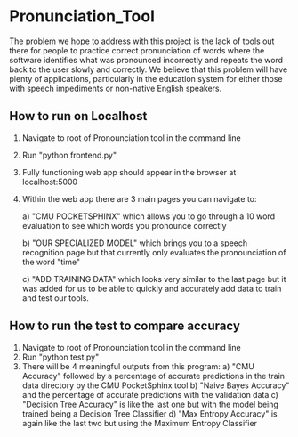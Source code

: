 # Pronunciation_Tool
The problem we hope to address with this project is the lack of tools out there for people to practice correct pronunciation of words where the software identifies what was pronounced incorrectly and repeats the word back to the user slowly and correctly. We believe that this problem will have plenty of applications, particularly in the education system for either those with speech impediments or non-native English speakers.

## How to run on Localhost
1. Navigate to root of Pronounciation tool in the command line
2. Run "python frontend.py"
3. Fully functioning web app should appear in the browser at localhost:5000
4. Within the web app there are 3 main pages you can navigate to:
      
      a) "CMU POCKETSPHINX" which allows you to go through a 10 word evaluation to see which words you pronounce correctly
      
      b) "OUR SPECIALIZED MODEL" which brings you to a speech recognition page but that currently only evaluates the pronounciation of the word "time"
      
      c) "ADD TRAINING DATA" which looks very similar to the last page but it was added for us to be able to quickly and accurately add data to train and test our tools.

## How to run the test to compare accuracy
1. Navigate to root of Pronounciation tool in the command line
2. Run "python test.py"
3. There will be 4 meaningful outputs from this program:
      a) "CMU Accuracy" followed by a percentage of accurate predictions in the train data directory by the CMU PocketSphinx tool
      b) "Naive Bayes Accuracy" and the percentage of accurate predictions with the validation data
      c) "Decision Tree Accuracy" is like the last one but with the model being trained being a Decision Tree Classifier
      d) "Max Entropy Accuracy" is again like the last two but using the Maximum Entropy Classifier

